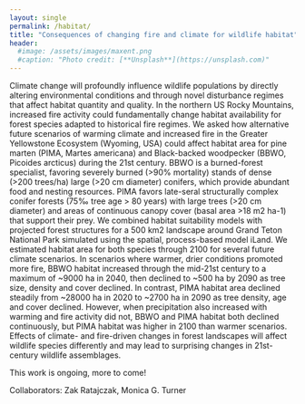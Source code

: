 ```yaml
---
layout: single
permalink: /habitat/
title: "Consequences of changing fire and climate for wildlife habitat"
header:
  #image: /assets/images/maxent.png
  #caption: "Photo credit: [**Unsplash**](https://unsplash.com)"
---
```


Climate change will profoundly influence wildlife populations by directly altering environmental conditions and through novel disturbance regimes that affect habitat quantity and quality. In the northern US Rocky Mountains, increased fire activity could fundamentally change habitat availability for forest species adapted to historical fire regimes. We asked how alternative future scenarios of warming climate and increased fire in the Greater Yellowstone Ecosystem (Wyoming, USA) could affect habitat area for pine marten (PIMA, Martes americana) and Black-backed woodpecker (BBWO, Picoides arcticus) during the 21st century. BBWO is a burned-forest specialist, favoring severely burned (>90% mortality) stands of dense (>200 trees/ha) large (>20 cm diameter) conifers, which provide abundant food and nesting resources. PIMA favors late-seral structurally complex conifer forests (75‰ tree age > 80 years) with large trees (>20 cm diameter) and areas of continuous canopy cover (basal area >18 m2 ha-1) that support their prey. We combined habitat suitability models with projected forest structures for a 500 km2 landscape around Grand Teton National Park simulated using the spatial, process-based model iLand. We estimated habitat area for both species through 2100 for several future climate scenarios. In scenarios where warmer, drier conditions promoted more fire, BBWO habitat increased through the mid-21st century to a maximum of ~9000 ha in 2040, then declined to ~500 ha by 2090 as tree size, density and cover declined. In contrast, PIMA habitat area declined steadily from ~28000 ha in 2020 to ~2700 ha in 2090 as tree density, age and cover declined. However, when precipitation also increased with warming and fire activity did not, BBWO and PIMA habitat both declined continuously, but PIMA habitat was higher in 2100 than warmer scenarios. Effects of climate- and fire-driven changes in forest landscapes will affect wildlife species differently and may lead to surprising changes in 21st-century wildlife assemblages.

This work is ongoing, more to come!

Collaborators: Zak Ratajczak, Monica G. Turner

